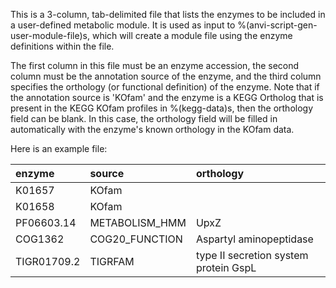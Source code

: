 This is a 3-column, tab-delimited file that lists the enzymes to be included in a user-defined metabolic module. It is used as input to %(anvi-script-gen-user-module-file)s, which will create a module file using the enzyme definitions within the file.

The first column in this file must be an enzyme accession, the second column must be the annotation source of the enzyme, and the third column specifies the orthology (or functional definition) of the enzyme. Note that if the annotation source is 'KOfam' and the enzyme is a KEGG Ortholog that is present in the KEGG KOfam profiles in %(kegg-data)s, then the orthology field can be blank. In this case, the orthology field will be filled in automatically with the enzyme's known orthology in the KOfam data.

Here is an example file:

|**enzyme**|**source**|**orthology**|
|:--|:--|:--|
|K01657|KOfam||
|K01658|KOfam||
|PF06603.14|METABOLISM_HMM|UpxZ|
|COG1362|COG20_FUNCTION|Aspartyl aminopeptidase|
|TIGR01709.2|TIGRFAM|type II secretion system protein GspL|
